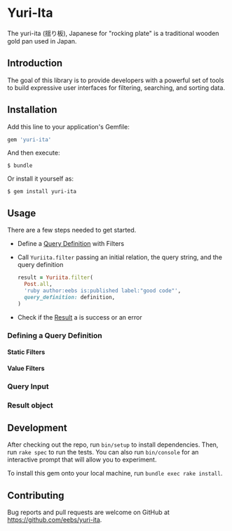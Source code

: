 # Yuri-Ita

The yuri-ita (揺り板), Japanese for "rocking plate" is a traditional wooden gold
pan used in Japan.

## Introduction

The goal of this library is to provide developers with a powerful set of tools
to build expressive user interfaces for filtering, searching, and sorting data.

## Installation

Add this line to your application's Gemfile:

```ruby
gem 'yuri-ita'
```

And then execute:

    $ bundle

Or install it yourself as:

    $ gem install yuri-ita

## Usage

There are a few steps needed to get started.

- Define a [Query Definition][1] with Filters
- Call `Yuriita.filter` passing an initial relation, the query string, and the
  query definition

  ```ruby
  result = Yuriita.filter(
    Post.all,
    'ruby author:eebs is:published label:"good code"',
    query_definition: definition,
  )
  ```
- Check if the [Result][2] a is success or an error

[1]: #defining-a-query-definition
[2]: #result-object

### Defining a Query Definition

#### Static Filters

#### Value Filters

### Query Input

### Result object

## Development

After checking out the repo, run `bin/setup` to install dependencies. Then, run `rake spec` to run the tests. You can also run `bin/console` for an interactive prompt that will allow you to experiment.

To install this gem onto your local machine, run `bundle exec rake install`.

## Contributing

Bug reports and pull requests are welcome on GitHub at https://github.com/eebs/yuri-ita.
